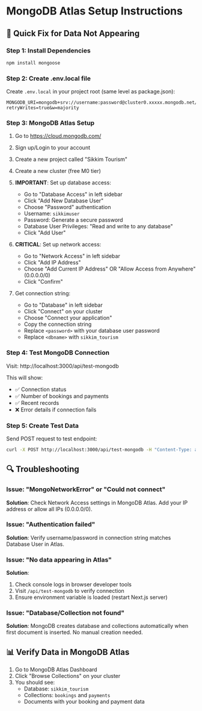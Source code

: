 # MongoDB Atlas Setup Instructions

## 🚀 Quick Fix for Data Not Appearing

### Step 1: Install Dependencies
```bash
npm install mongoose
```

### Step 2: Create .env.local file
Create `.env.local` in your project root (same level as package.json):
```
MONGODB_URI=mongodb+srv://username:password@cluster0.xxxxx.mongodb.net/sikkim_tourism?retryWrites=true&w=majority
```

### Step 3: MongoDB Atlas Setup
1. Go to https://cloud.mongodb.com/
2. Sign up/Login to your account
3. Create a new project called "Sikkim Tourism"
4. Create a new cluster (free M0 tier)
5. **IMPORTANT**: Set up database access:
   - Go to "Database Access" in left sidebar
   - Click "Add New Database User"
   - Choose "Password" authentication
   - Username: `sikkimuser` 
   - Password: Generate a secure password
   - Database User Privileges: "Read and write to any database"
   - Click "Add User"

6. **CRITICAL**: Set up network access:
   - Go to "Network Access" in left sidebar  
   - Click "Add IP Address"
   - Choose "Add Current IP Address" OR "Allow Access from Anywhere" (0.0.0.0/0)
   - Click "Confirm"

7. Get connection string:
   - Go to "Database" in left sidebar
   - Click "Connect" on your cluster
   - Choose "Connect your application"
   - Copy the connection string
   - Replace `<password>` with your database user password
   - Replace `<dbname>` with `sikkim_tourism`

### Step 4: Test MongoDB Connection
Visit: http://localhost:3000/api/test-mongodb

This will show:
- ✅ Connection status
- ✅ Number of bookings and payments
- ✅ Recent records
- ❌ Error details if connection fails

### Step 5: Create Test Data
Send POST request to test endpoint:
```bash
curl -X POST http://localhost:3000/api/test-mongodb -H "Content-Type: application/json" -d '{"action": "createTest"}'
```

## 🔍 Troubleshooting

### Issue: "MongoNetworkError" or "Could not connect"
**Solution**: Check Network Access settings in MongoDB Atlas. Add your IP address or allow all IPs (0.0.0.0/0).

### Issue: "Authentication failed" 
**Solution**: Verify username/password in connection string matches Database User in Atlas.

### Issue: "No data appearing in Atlas"
**Solution**: 
1. Check console logs in browser developer tools
2. Visit `/api/test-mongodb` to verify connection
3. Ensure environment variable is loaded (restart Next.js server)

### Issue: "Database/Collection not found"
**Solution**: MongoDB creates database and collections automatically when first document is inserted. No manual creation needed.

## 📊 Verify Data in MongoDB Atlas
1. Go to MongoDB Atlas Dashboard
2. Click "Browse Collections" on your cluster
3. You should see:
   - Database: `sikkim_tourism`
   - Collections: `bookings` and `payments`
   - Documents with your booking and payment data